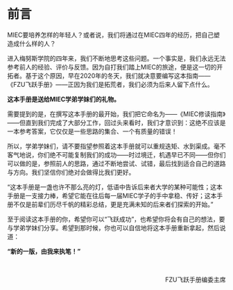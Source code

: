# 前言
MIEC要培养怎样的年轻人？或者说，我们将通过在MIEC四年的经历，把自己塑造成什么样的人？

进入梅努斯学院的四年来，我们不断地思考这些问题。一个事实是，我们永远无法参考前人的经验、评价与反馈。因为自打我们踏上MIEC的旅途，便是这一切的开拓者。基于这个原因，早在2020年的冬天，我们就决意要编写这本指南——《FZU飞跃手册》——正因为我们是拓荒者，我们必须为后来人留下点什么。

**这本手册是送给MIEC学弟学妹们的礼物。**

需要提到的是，在撰写这本手册的最开始，我们把它命名为——《MIEC修读指南》——但直到我们完成了大部分工作，回过头来看时，我们才意识到：这绝不应该是一本参考答案，它仅仅是一些思路的集合、一个有质量的错误！

所以，学弟学妹们，请不要指望参照着这本手册就可以重规迭矩、水到渠成。毫不客气地说，你们绝不可能复制我们的成功——时过境迁，机遇早已不同——但你们可以做的是，参照前人的思路，通过不断地尝试、试错，最后找到适合自己的道路与方向。我们坚信你们绝对会做得比我们更好。

“这本手册是一盏也许不那么亮的灯，低语中告诉后来者大学的某种可能性；这本手册是一支接力棒，希望它能在往后每一届MIEC学子的手中拿稳、传好；这本手册不仅是前辈们历尽千帆的精彩总结，更是充满未知的后来者们探索的开始。”

至于阅读这本手册的你，希望你可以“飞跃成功”，也希望你将会有自己的想法，要与学弟学妹们分享。希望到那时候，你也可以自信地将这本手册重新拿起，然后说道：

**“新的一版，由我来执笔！”**

<br>

<p align="right">FZU飞跃手册编委主席</p>